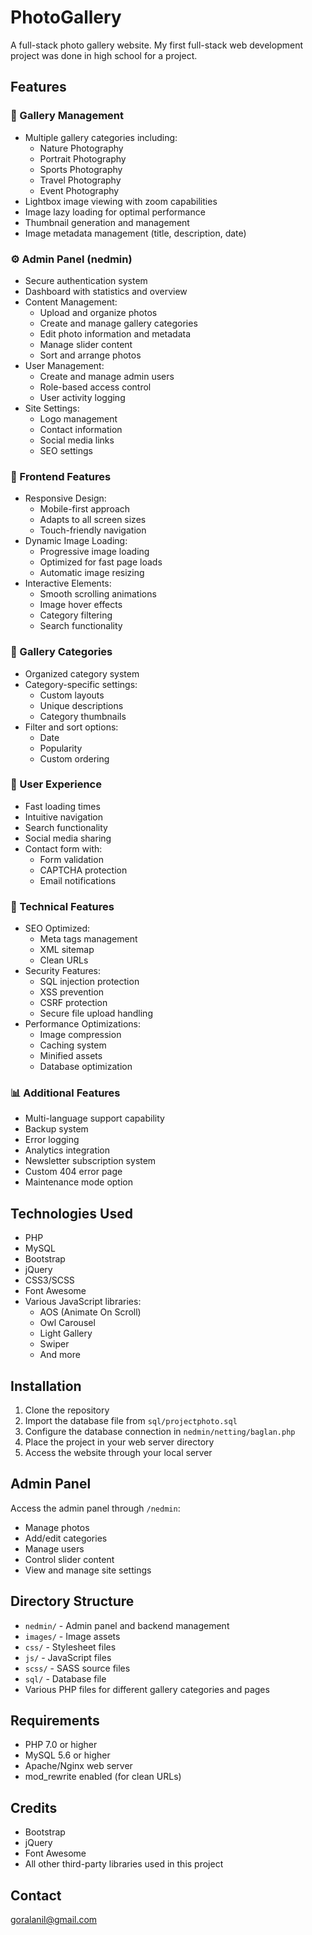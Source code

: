 # PhotoGallery
A full-stack photo gallery website. My first full-stack web development project was done in high school for a project.

## Features

### 📸 Gallery Management
- Multiple gallery categories including:
  - Nature Photography
  - Portrait Photography
  - Sports Photography
  - Travel Photography
  - Event Photography
- Lightbox image viewing with zoom capabilities
- Image lazy loading for optimal performance
- Thumbnail generation and management
- Image metadata management (title, description, date)

### ⚙️ Admin Panel (nedmin)
- Secure authentication system
- Dashboard with statistics and overview
- Content Management:
  - Upload and organize photos
  - Create and manage gallery categories
  - Edit photo information and metadata
  - Manage slider content
  - Sort and arrange photos
- User Management:
  - Create and manage admin users
  - Role-based access control
  - User activity logging
- Site Settings:
  - Logo management
  - Contact information
  - Social media links
  - SEO settings

### 🎨 Frontend Features
- Responsive Design:
  - Mobile-first approach
  - Adapts to all screen sizes
  - Touch-friendly navigation
- Dynamic Image Loading:
  - Progressive image loading
  - Optimized for fast page loads
  - Automatic image resizing
- Interactive Elements:
  - Smooth scrolling animations
  - Image hover effects
  - Category filtering
  - Search functionality

### 🎯 Gallery Categories
- Organized category system
- Category-specific settings:
  - Custom layouts
  - Unique descriptions
  - Category thumbnails
- Filter and sort options:
  - Date
  - Popularity
  - Custom ordering

### 📱 User Experience
- Fast loading times
- Intuitive navigation
- Search functionality
- Social media sharing
- Contact form with:
  - Form validation
  - CAPTCHA protection
  - Email notifications

### 🔧 Technical Features
- SEO Optimized:
  - Meta tags management
  - XML sitemap
  - Clean URLs
- Security Features:
  - SQL injection protection
  - XSS prevention
  - CSRF protection
  - Secure file upload handling
- Performance Optimizations:
  - Image compression
  - Caching system
  - Minified assets
  - Database optimization

### 📊 Additional Features
- Multi-language support capability
- Backup system
- Error logging
- Analytics integration
- Newsletter subscription system
- Custom 404 error page
- Maintenance mode option


## Technologies Used

- PHP
- MySQL
- Bootstrap
- jQuery
- CSS3/SCSS
- Font Awesome
- Various JavaScript libraries:
  - AOS (Animate On Scroll)
  - Owl Carousel
  - Light Gallery
  - Swiper
  - And more

## Installation

1. Clone the repository
2. Import the database file from `sql/projectphoto.sql`
3. Configure the database connection in `nedmin/netting/baglan.php`
4. Place the project in your web server directory
5. Access the website through your local server

## Admin Panel

Access the admin panel through `/nedmin`:
- Manage photos
- Add/edit categories
- Manage users
- Control slider content
- View and manage site settings

## Directory Structure

- `nedmin/` - Admin panel and backend management
- `images/` - Image assets
- `css/` - Stylesheet files
- `js/` - JavaScript files
- `scss/` - SASS source files
- `sql/` - Database file
- Various PHP files for different gallery categories and pages

## Requirements

- PHP 7.0 or higher
- MySQL 5.6 or higher
- Apache/Nginx web server
- mod_rewrite enabled (for clean URLs)


## Credits
- Bootstrap
- jQuery
- Font Awesome
- All other third-party libraries used in this project

## Contact

goralanil@gmail.com
